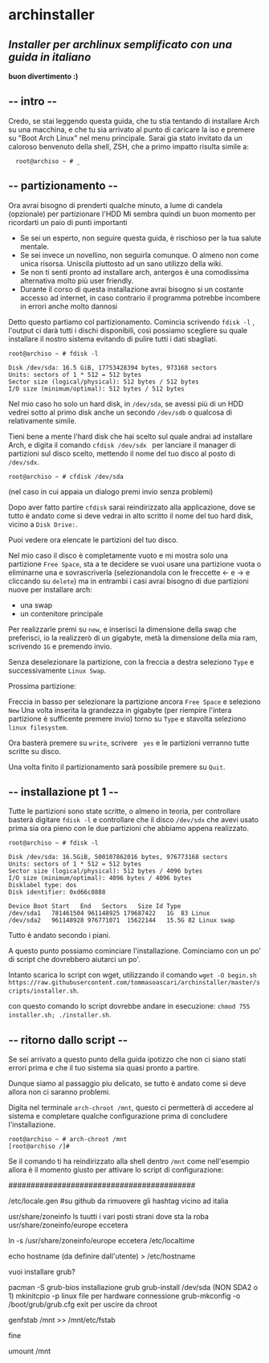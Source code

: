 # archinstaller
## *Installer per archlinux semplificato con una guida in italiano*
**buon divertimento :)**

## -- intro --
Credo, se stai leggendo questa guida, che tu stia tentando di installare Arch su una macchina, e che tu sia arrivato al punto di caricare la iso e premere su "Boot Arch Linux" nel menu principale.
Sarai gia stato invitato da un caloroso benvenuto della shell, ZSH, che a primo impatto risulta simile a:
```
  root@archiso ~ # _ 
```
## -- partizionamento --
Ora avrai bisogno di prenderti qualche minuto, a lume di candela (opzionale) per partizionare l'HDD
Mi sembra quindi un buon momento per ricordarti un paio di punti importanti

 - Se sei un esperto, non seguire questa guida, è rischioso per la tua salute mentale.
 - Se sei invece un novellino, non seguirla comunque. O almeno non come unica risorsa. Uniscila piuttosto ad un sano utilizzo della wiki.
 - Se non ti senti pronto ad installare arch, antergos è una comodissima alternativa molto più user friendly.
 - Durante il corso di questa installazione avrai bisogno si un costante accesso ad internet, in caso contrario il programma potrebbe incombere in errori anche molto dannosi

Detto questo partiamo col partizionamento.
Comincia scrivendo ``fdisk -l`` , l'output ci darà tutti i dischi disponibili, così possiamo scegliere su quale installare il nostro sistema evitando di pulire tutti i dati sbagliati.

```
root@archiso ~ # fdisk -l

Disk /dev/sda: 16.5 GiB, 17753428394 bytes, 973168 sectors
Units: sectors of 1 * 512 = 512 bytes
Sector size (logical/physical): 512 bytes / 512 bytes
I/O size (minimum/optimal): 512 bytes / 512 bytes
```

Nel mio caso ho solo un hard disk, in ``/dev/sda``, se avessi più di un HDD vedrei sotto al primo disk anche un secondo ``/dev/sdb`` o qualcosa di relativamente simile.

Tieni bene a mente l'hard disk che hai scelto sul quale andrai ad installare Arch, e digita il comando ``cfdisk /dev/sdx `` per lanciare il manager di partizioni sul disco scelto, mettendo il nome del tuo disco al posto di ``/dev/sdx``.

```
root@archiso ~ # cfdisk /dev/sda
```

(nel caso in cui appaia un dialogo premi invio senza problemi)

Dopo aver fatto partire ``cfdisk`` sarai reindirizzato alla applicazione, dove se tutto è andato come si deve vedrai in alto scritto il nome del tuo hard disk, vicino a ``Disk Drive:``.

Puoi vedere ora elencate le partizioni del tuo disco.

Nel mio caso il disco è completamente vuoto e mi mostra solo una partizione ``Free Space``, sta a te decidere se vuoi usare una partizione vuota o eliminarne una e sovrascriverla (selezionandola con le freccette ← e → e cliccando su ``delete``) ma in entrambi i casi avrai bisogno di due partizioni nuove per installare arch:

- una swap
- un contenitore principale

Per realizzarle premi su ``new``, e inserisci la dimensione della swap che preferisci, io la realizzerò di un gigabyte, metà la dimensione della mia ram, scrivendo ``1G`` e premendo invio.

Senza deselezionare la partizione, con la freccia a destra seleziono ``Type`` e successivamente ``Linux Swap``.

Prossima partizione:

Freccia in basso per selezionare la partizione ancora ``Free Space`` e seleziono ``New``
Una volta inserita la grandezza in gigabyte (per riempire l'intera partizione è sufficente premere invio) torno su ``Type`` e stavolta seleziono ``linux filesystem``.

Ora basterà premere su ``write``, scrivere `` yes`` e le partizioni verranno tutte scritte su disco.

Una volta finito il partizionamento sarà possibile premere su ``Quit``.


## -- installazione pt 1 --

Tutte le partizioni sono state scritte, o almeno in teoria, per controllare basterà digitare ``fdisk -l`` e controllare che il disco ``/dev/sdx`` che avevi usato prima sia ora pieno con le due partizioni che abbiamo appena realizzato.

```
root@archiso ~ # fdisk -l

Disk /dev/sda: 16.5GiB, 500107862016 bytes, 976773168 sectors
Units: sectors of 1 * 512 = 512 bytes
Sector size (logical/physical): 512 bytes / 4096 bytes
I/O size (minimum/optimal): 4096 bytes / 4096 bytes
Disklabel type: dos
Disk identifier: 0xd66c8888

Device Boot Start   End   Sectors   Size Id Type
/dev/sda1   781461504 961148925 179687422   1G  83 Linux
/dev/sda2   961148928 976771071  15622144   15.5G 82 Linux swap
```

Tutto è andato secondo i piani.

A questo punto possiamo cominciare l'installazione. Cominciamo con un po' di script che dovrebbero aiutarci un po'.

Intanto scarica lo script con wget, utilizzando il comando ``wget -O begin.sh https://raw.githubusercontent.com/tommasoascari/archinstaller/master/scripts/installer.sh``.

con questo comando lo script dovrebbe andare in esecuzione: ``chmod 755 installer.sh; ./installer.sh``.

## -- ritorno dallo script --

Se sei arrivato a questo punto della guida ipotizzo che non ci siano stati errori prima e che il tuo sistema sia quasi pronto a partire.

Dunque siamo al passaggio piu delicato, se tutto è andato come si deve allora non ci saranno problemi.

Digita nel terminale ``arch-chroot /mnt``, questo ci permetterà di accedere al sistema e completare qualche configurazione prima di concludere l'installazione.

```
root@archiso ~ # arch-chroot /mnt
[root@archiso /]#
```
Se il comando ti ha reindirizzato alla shell dentro ``/mnt`` come nell'esempio allora è il momento giusto per attivare lo script di configurazione:


##########################################


/etc/locale.gen #su github
da rimuovere gli hashtag vicino ad italia

usr/share/zoneinfo
ls
tuutti i vari posti strani dove sta la roba
usr/share/zoneinfo/europe eccetera

ln -s /usr/share/zoneinfo/europe eccetera /etc/localtime

echo hostname (da definire dall'utente) > /etc/hostname

vuoi installare grub?

pacman -S grub-bios
installazione grub
grub-install /dev/sda (NON SDA2 o 1)
mkinitcpio -p linux
file per hardware connessione
grub-mkconfig -o /boot/grub/grub.cfg
exit
per uscire da chroot

genfstab /mnt >> /mnt/etc/fstab

fine

umount /mnt

